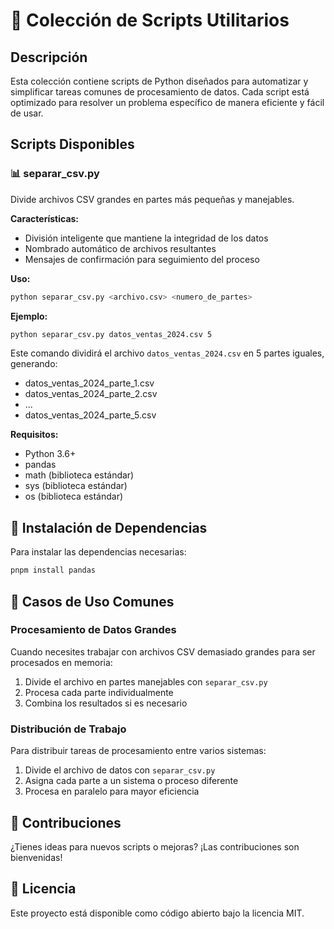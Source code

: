 # 🚀 Colección de Scripts Utilitarios

## Descripción
Esta colección contiene scripts de Python diseñados para automatizar y simplificar tareas comunes de procesamiento de datos. Cada script está optimizado para resolver un problema específico de manera eficiente y fácil de usar.

## Scripts Disponibles

### 📊 separar_csv.py
Divide archivos CSV grandes en partes más pequeñas y manejables.

**Características:**
- División inteligente que mantiene la integridad de los datos
- Nombrado automático de archivos resultantes
- Mensajes de confirmación para seguimiento del proceso

**Uso:**
```bash
python separar_csv.py <archivo.csv> <numero_de_partes>
```

**Ejemplo:**
```bash
python separar_csv.py datos_ventas_2024.csv 5
```

Este comando dividirá el archivo `datos_ventas_2024.csv` en 5 partes iguales, generando:
- datos_ventas_2024_parte_1.csv
- datos_ventas_2024_parte_2.csv
- ...
- datos_ventas_2024_parte_5.csv

**Requisitos:**
- Python 3.6+
- pandas
- math (biblioteca estándar)
- sys (biblioteca estándar)
- os (biblioteca estándar)

## 🔧 Instalación de Dependencias

Para instalar las dependencias necesarias:

```bash
pnpm install pandas
```

## 🌟 Casos de Uso Comunes

### Procesamiento de Datos Grandes
Cuando necesites trabajar con archivos CSV demasiado grandes para ser procesados en memoria:
1. Divide el archivo en partes manejables con `separar_csv.py`
2. Procesa cada parte individualmente
3. Combina los resultados si es necesario

### Distribución de Trabajo
Para distribuir tareas de procesamiento entre varios sistemas:
1. Divide el archivo de datos con `separar_csv.py`
2. Asigna cada parte a un sistema o proceso diferente
3. Procesa en paralelo para mayor eficiencia

## 🤝 Contribuciones
¿Tienes ideas para nuevos scripts o mejoras? ¡Las contribuciones son bienvenidas!

## 📝 Licencia
Este proyecto está disponible como código abierto bajo la licencia MIT.

